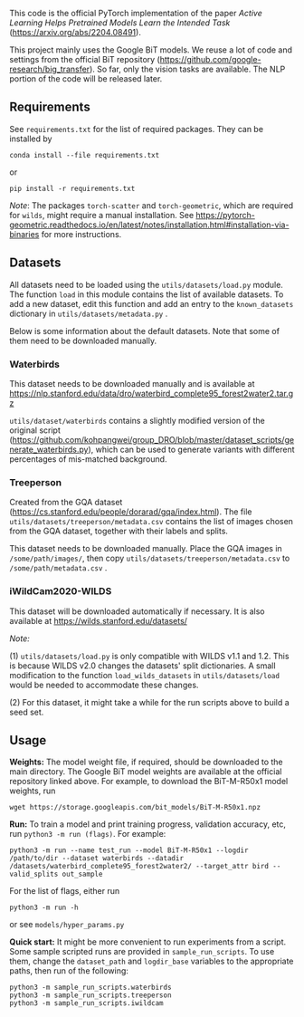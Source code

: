 This code is the official PyTorch implementation of the paper *Active Learning Helps Pretrained Models Learn the Intended Task* (https://arxiv.org/abs/2204.08491).

This project mainly uses the Google BiT models. We reuse a lot of code and settings from the official BiT repository (https://github.com/google-research/big_transfer). So far, only the vision tasks are available. The NLP portion of the code will be released later.

## Requirements
See `requirements.txt` for the list of required packages. They can be installed by
```
conda install --file requirements.txt
```
or
```
pip install -r requirements.txt
```

*Note*: The packages `torch-scatter` and `torch-geometric`, which are required for `wilds`, might require a manual installation. See https://pytorch-geometric.readthedocs.io/en/latest/notes/installation.html#installation-via-binaries for more instructions.

## Datasets
All datasets need to be loaded using the `utils/datasets/load.py` module. The function `load` in this module contains the list of available datasets. To add a new dataset, edit this function and add an entry to the `known_datasets` dictionary in `utils/datasets/metadata.py` .

Below is some information about the default datasets. Note that some of them need to be downloaded manually.

### Waterbirds
This dataset needs to be downloaded manually and is available at https://nlp.stanford.edu/data/dro/waterbird_complete95_forest2water2.tar.gz 

`utils/dataset/waterbirds` contains a slightly modified version of the original script (https://github.com/kohpangwei/group_DRO/blob/master/dataset_scripts/generate_waterbirds.py), which can be used to generate variants with different percentages of mis-matched background.

### Treeperson
Created from the GQA dataset (https://cs.stanford.edu/people/dorarad/gqa/index.html). The file `utils/datasets/treeperson/metadata.csv` contains the list of images chosen from the GQA dataset, together with their labels and splits.

This dataset needs to be downloaded manually. Place the GQA images in `/some/path/images/`, then copy `utils/datasets/treeperson/metadata.csv` to `/some/path/metadata.csv` .

### iWildCam2020-WILDS
This dataset will be downloaded automatically if necessary. It is also available at https://wilds.stanford.edu/datasets/

*Note:*

(1) `utils/datasets/load.py` is only compatible with WILDS v1.1 and 1.2. This is because WILDS v2.0 changes the datasets' split dictionaries. A small modification to the function `load_wilds_datasets` in `utils/datasets/load` would be needed to accommodate these changes.

(2) For this dataset, it might take a while for the run scripts above to build a seed set.


## Usage
**Weights:** The model weight file, if required, should be downloaded to the main directory. The Google BiT model weights are available at the official repository linked above. For example, to download the BiT-M-R50x1 model weights, run
```
wget https://storage.googleapis.com/bit_models/BiT-M-R50x1.npz
```
**Run:** To train a model and print training progress, validation accuracy, etc, run `python3 -m run (flags)`. For example:
```
python3 -m run --name test_run --model BiT-M-R50x1 --logdir /path/to/dir --dataset waterbirds --datadir /datasets/waterbird_complete95_forest2water2/ --target_attr bird --valid_splits out_sample
```
For the list of flags, either run
```
python3 -m run -h
```
or see `models/hyper_params.py`

**Quick start:** It might be more convenient to run experiments from a script. Some sample scripted runs are provided in `sample_run_scripts`. To use them, change the `dataset_path` and `logdir_base` variables to the appropriate paths, then run of the following:
```
python3 -m sample_run_scripts.waterbirds
python3 -m sample_run_scripts.treeperson
python3 -m sample_run_scripts.iwildcam
```

